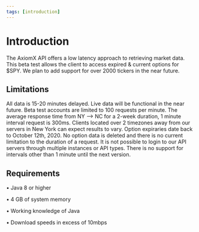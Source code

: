 ```yaml
---
tags: [introduction]
---
```


# Introduction

 The AxiomX API offers a low latency approach to retrieving market data. This beta test allows the client to access expired & current options for $SPY. We plan to add support for over 2000 tickers in the near future.

## Limitations

  All data is 15-20 minutes delayed. Live data will be functional in the near future. Beta test accounts are limited to 100 requests per minute. The average response time from NY --> NC for a 2-week duration, 1 minute interval request is 300ms. Clients located over 2 timezones away from our servers in New York can expect results to vary. Option expiraries date back to October 12th, 2020. No option data is deleted and there is no current limitation to the duration of a request. It is not possible to login to our API servers through multiple instances or API types. There is no support for intervals other than 1 minute until the next version. 

## Requirements
• Java 8 or higher

• 4 GB of system memory

• Working knowledge of Java

• Download speeds in excess of 10mbps
